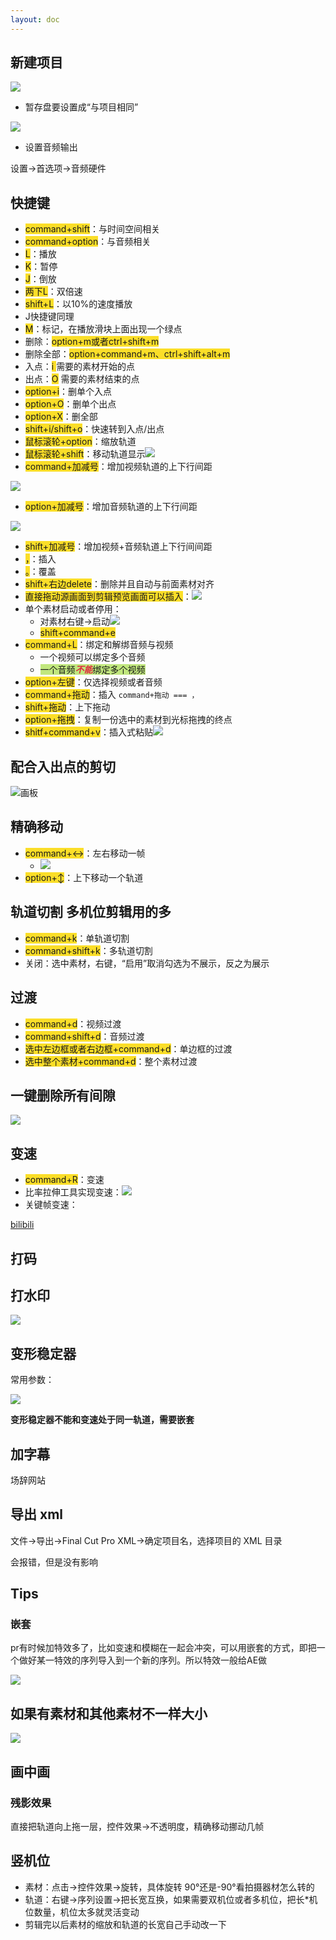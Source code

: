 ```yaml
---
layout: doc
---
```

## 新建项目
![](https://cdn.nlark.com/yuque/0/2025/png/22404493/1748399591385-f3a97100-b3ed-4d69-8124-dfb1e622fd5d.png)

+ 暂存盘要设置成“与项目相同”

![](https://cdn.nlark.com/yuque/0/2025/png/22404493/1747712670926-e8798d99-e47c-4ce5-85a2-0b433eb4fa9d.png)

+ 设置音频输出

设置->首选项->音频硬件

## 快捷键
+ <font style="background-color:#FBDE28;">command+shift</font>：与时间空间相关
+ <font style="background-color:#FBDE28;">command+option</font>：与音频相关
+ <font style="background-color:#FBDE28;">L</font>：播放
+ <font style="background-color:#FBDE28;">K</font>：暂停
+ <font style="background-color:#FBDE28;">J</font>：倒放
+ <font style="background-color:#FBDE28;">两下L</font>：双倍速
+ <font style="background-color:#FBDE28;">shift+L</font>：以10%的速度播放
+ J快捷键同理
+ <font style="background-color:#FBDE28;">M</font>：标记，在播放滑块上面出现一个绿点
+ 删除：<font style="background-color:#FBDE28;">option+m或者ctrl+shift+m</font>
+ 删除全部：<font style="background-color:#FBDE28;">option+command+m、ctrl+shift+alt+m</font>
+ 入点：<font style="background-color:#FBDE28;">i  </font>需要的素材开始的点
+ 出点：<font style="background-color:#FBDE28;">O</font>   需要的素材结束的点
+ <font style="background-color:#FBDE28;">option+i</font>：删单个入点
+ <font style="background-color:#FBDE28;">option+O</font>：删单个出点
+ <font style="background-color:#FBDE28;">option+X</font>：删全部
+ <font style="background-color:#FBDE28;">shift+i/shift+o</font>：快速转到入点/出点
+ <font style="background-color:#FBDE28;">鼠标滚轮+option</font>：缩放轨道
+ <font style="background-color:#FBDE28;">鼠标滚轮+shift</font>：移动轨道显示![](https://cdn.nlark.com/yuque/0/2025/png/22404493/1747795505094-f435ae9b-dda3-428b-9062-70d88ac5ff77.png)
+ <font style="background-color:#FBDE28;">command+加减号</font>：增加视频轨道的上下行间距 

![](https://cdn.nlark.com/yuque/0/2025/gif/22404493/1747797092829-dfa79381-e557-4e0d-928c-85d534069d2f.gif)

+ <font style="background-color:#FBDE28;">option+加减号</font>：增加音频轨道的上下行间距

![](https://cdn.nlark.com/yuque/0/2025/gif/22404493/1747797141414-7a0b18aa-19bf-4f36-b974-f811e0f0dc51.gif)

+ <font style="background-color:#FBDE28;">shift+加减号</font>：增加视频+音频轨道上下行间间距
+ <font style="background-color:#FBDE28;">，</font>：插入
+ <font style="background-color:#FBDE28;">。</font>：覆盖
+ <font style="background-color:#FBDE28;">shift+右边delete</font>：删除并且自动与前面素材对齐
+ <font style="background-color:#FBDE28;">直接拖动源画面到剪辑预览画面可以插入</font>：![](https://cdn.nlark.com/yuque/0/2025/gif/22404493/1747796916878-77deb933-bcf7-4c0f-82a9-2b89a3876496.gif)
+ 单个素材启动或者停用：
    - 对素材右键->启动![](https://cdn.nlark.com/yuque/0/2025/png/22404493/1747798195269-228da8aa-a52e-4f80-805f-361e6a2d7bb1.png)
    - <font style="background-color:#FBDE28;">shift+command+e</font>
+ <font style="background-color:#FBDE28;">command+L</font>：绑定和解绑音频与视频
    - 一个视频可以绑定多个音频
    - <font style="background-color:#C1E77E;">一个音频</font>_**<font style="color:#DF2A3F;background-color:#C1E77E;">不能</font>**_<font style="background-color:#C1E77E;">绑定多个视频</font>
+ <font style="background-color:#FBDE28;">option+左键</font>：仅选择视频或者音频
+ <font style="background-color:#FBDE28;">command+拖动</font>：插入 `command+拖动 === ，` 
+ <font style="background-color:#FBDE28;">shift+拖动</font>：上下拖动
+ <font style="background-color:#FBDE28;">option+拖拽</font>：复制一份选中的素材到光标拖拽的终点
+ <font style="background-color:#FBDE28;">shitf+command+v</font>：插入式粘贴![](https://cdn.nlark.com/yuque/0/2025/gif/22404493/1747800097769-390db1a2-3e2a-45e2-a860-061bff6a2283.gif)

## 配合入出点的剪切
![画板](https://cdn.nlark.com/yuque/0/2025/jpeg/22404493/1747809439606-daee8abb-fc35-4a81-9913-35e68d46a660.jpeg)

## 精确移动
+ <font style="background-color:#FBDE28;">command+</font><font style="background-color:#FBDE28;">↔</font>：左右移动一帧
    - ![](https://cdn.nlark.com/yuque/0/2025/gif/22404493/1747810275459-a2ab288d-b1ad-4453-b5be-f8d7dd388d4e.gif)
+ <font style="background-color:#FBDE28;">option+</font><font style="background-color:#FBDE28;">↕</font>：上下移动一个轨道

## 轨道切割  多机位剪辑用的多
+ <font style="background-color:#FBDE28;">command+k</font>：单轨道切割
+ <font style="background-color:#FBDE28;">command+shift+k</font>：多轨道切割
+ 关闭：选中素材，右键，“启用”取消勾选为不展示，反之为展示

## 过渡
+ <font style="background-color:#FBDE28;">command+d</font>：视频过渡
+ <font style="background-color:#FBDE28;">command+shift+d</font>：音频过渡
+ <font style="background-color:#FBDE28;">选中左边框或者右边框+command+d</font>：单边框的过渡
+ <font style="background-color:#FBDE28;">选中整个素材+command+d</font>：整个素材过渡

##  一键删除所有间隙
![](https://cdn.nlark.com/yuque/0/2025/png/22404493/1747815780191-ef691f62-bfda-4c40-bf32-367b81a54db9.png)

## 变速
+ <font style="background-color:#FBDE28;">command+R</font>：变速
+ 比率拉伸工具实现变速：![](https://cdn.nlark.com/yuque/0/2025/png/22404493/1747882526139-f7352eae-0971-4e2e-9a29-12c60d79950f.png)
+ 关键帧变速：

[bilibili](https://player.bilibili.com/player.html?bvid=BV15T421Y7mf&autoplay=0)

## 打码
## 打水印
![](https://cdn.nlark.com/yuque/0/2025/png/22404493/1747885083833-2f316470-0723-4b9b-aa0c-6ef1e2bdd645.png)

## 变形稳定器
常用参数：

![](https://cdn.nlark.com/yuque/0/2025/png/22404493/1747892451618-6e800d30-59d5-4a52-8f61-a69e6d1d8027.png)

**变形稳定器不能和变速处于同一轨道，需要嵌套**

## 加字幕
场辞网站

## 导出 xml
文件->导出->Final Cut Pro XML->确定项目名，选择项目的 XML 目录

会报错，但是没有影响

## Tips
### 嵌套
pr有时候加特效多了，比如变速和模糊在一起会冲突，可以用嵌套的方式，即把一个做好某一特效的序列导入到一个新的序列。所以特效一般给AE做

![](https://cdn.nlark.com/yuque/0/2025/png/22404493/1747886193982-b1015ec1-38a8-4fdd-8305-3fd1d67885d8.png)

## 如果有素材和其他素材不一样大小
![](https://cdn.nlark.com/yuque/0/2025/png/22404493/1748487445929-e4036e44-0fa4-4348-9b7d-c727c07c4364.png)

## 画中画
### 残影效果
直接把轨道向上拖一层，控件效果->不透明度，精确移动挪动几帧

## 竖机位
+ 素材：点击->控件效果->旋转，具体旋转 90°还是-90°看拍摄器材怎么转的
+ 轨道：右键->序列设置->把长宽互换，如果需要双机位或者多机位，把长*机位数量，机位太多就灵活变动
+ 剪辑完以后素材的缩放和轨道的长宽自己手动改一下



